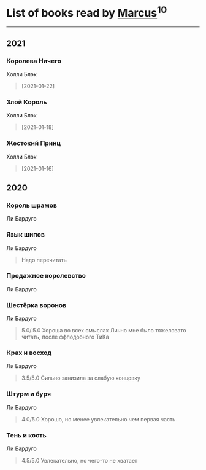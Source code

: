 # List of books read by [Marcus](https://www.facebook.com/profile.php?id=2710776892572610)<sup>10</sup>
---

## 2021

### Королева Ничего
Холли Блэк
> [2021-01-22] 


### Злой Король
Холли Блэк
> [2021-01-18] 


### Жестокий Принц
Холли Блэк
> [2021-01-16] 



## 2020

### Король шрамов
Ли Бардуго


### Язык шипов
Ли Бардуго
> Надо перечитать


### Продажное королевство
Ли Бардуго


### Шестёрка воронов
Ли Бардуго
> 5.0/.5.0
> Хороша во всех смыслах
> Лично мне было тяжеловато читать, после ффподобного ТиКа


### Крах и восход
Ли Бардуго
> 3.5/5.0
> Сильно занизила за слабую концовку


### Штурм и буря
Ли Бардуго
> 4.0/5.0
> Хорошо, но менее увлекательно чем первая часть


### Тень и кость
Ли Бардуго
> 4.5/5.0
> Увлекательно, но чего-то не хватает



